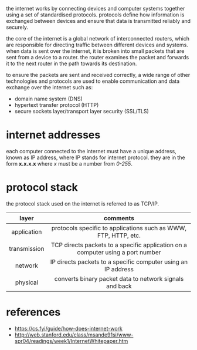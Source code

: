 the internet works by connecting devices and computer systems together using a set of standardised protocols. protocols define how information is exchanged between devices and ensure that data is transmitted reliably and securely.

the core of the internet is a global network of interconnected routers, which are responsible for directing traffic between different devices and systems. when data is sent over the internet, it is broken into small packets that are sent from a device to a router. the router examines the packet and forwards it to the next router in the path towards its destination.

to ensure the packets are sent and received correctly, a wide range of other technologies and protocols are used to enable communication and data exchange over the internet such as:
- domain name system (DNS)
- hypertext transfer protocol (HTTP)
- secure sockets layer/transport layer security (SSL/TLS)

# internet addresses
each computer connected to the internet must have a unique address, known as IP address, where IP stands for internet protocol. they are in the form **x.x.x.x** where *x* must be a number from *0-255*.

# protocol stack
the protocol stack used on the internet is referred to as TCP/IP.

| layer | comments |
| :--: | :---: |
| application | protocols specific to applications such as WWW, FTP, HTTP, etc. |
| transmission | TCP directs packets to a specific application on a computer using a port number |
| network | IP directs packets to a specific computer using an IP address |
| physical | converts binary packet data to network signals and back |

# references
- https://cs.fyi/guide/how-does-internet-work
- http://web.stanford.edu/class/msande91si/www-spr04/readings/week1/InternetWhitepaper.htm
